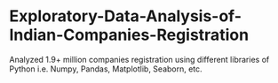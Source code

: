 # Exploratory-Data-Analysis-of-Indian-Companies-Registration
Analyzed 1.9+ million companies registration using different libraries of Python i.e. Numpy, Pandas, Matplotlib, Seaborn, etc.
